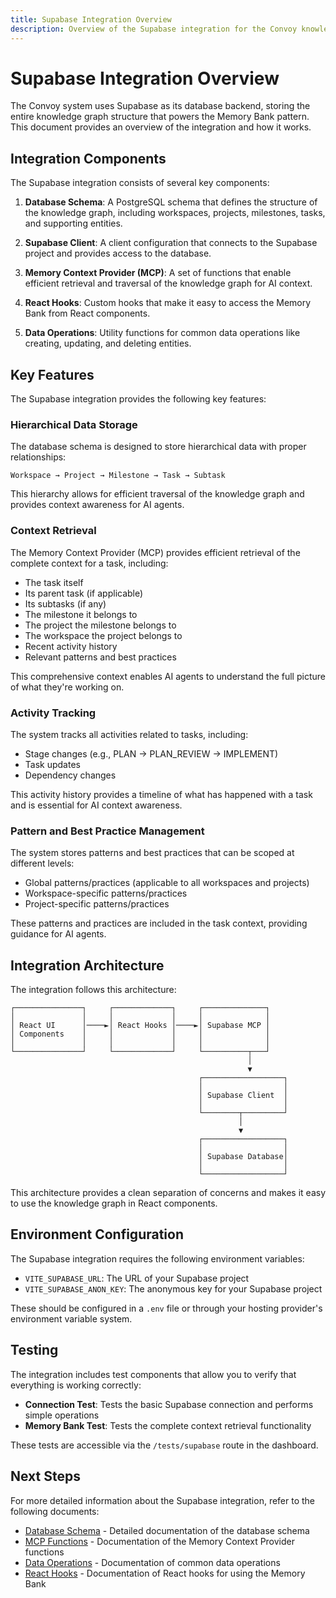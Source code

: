 ```yaml
---
title: Supabase Integration Overview
description: Overview of the Supabase integration for the Convoy knowledge graph
---
```


# Supabase Integration Overview

The Convoy system uses Supabase as its database backend, storing the entire knowledge graph structure that powers the Memory Bank pattern. This document provides an overview of the integration and how it works.

## Integration Components

The Supabase integration consists of several key components:

1. **Database Schema**: A PostgreSQL schema that defines the structure of the knowledge graph, including workspaces, projects, milestones, tasks, and supporting entities.

2. **Supabase Client**: A client configuration that connects to the Supabase project and provides access to the database.

3. **Memory Context Provider (MCP)**: A set of functions that enable efficient retrieval and traversal of the knowledge graph for AI context.

4. **React Hooks**: Custom hooks that make it easy to access the Memory Bank from React components.

5. **Data Operations**: Utility functions for common data operations like creating, updating, and deleting entities.

## Key Features

The Supabase integration provides the following key features:

### Hierarchical Data Storage

The database schema is designed to store hierarchical data with proper relationships:

```
Workspace → Project → Milestone → Task → Subtask
```

This hierarchy allows for efficient traversal of the knowledge graph and provides context awareness for AI agents.

### Context Retrieval

The Memory Context Provider (MCP) provides efficient retrieval of the complete context for a task, including:

- The task itself
- Its parent task (if applicable)
- Its subtasks (if any)
- The milestone it belongs to
- The project the milestone belongs to
- The workspace the project belongs to
- Recent activity history
- Relevant patterns and best practices

This comprehensive context enables AI agents to understand the full picture of what they're working on.

### Activity Tracking

The system tracks all activities related to tasks, including:

- Stage changes (e.g., PLAN → PLAN_REVIEW → IMPLEMENT)
- Task updates
- Dependency changes

This activity history provides a timeline of what has happened with a task and is essential for AI context awareness.

### Pattern and Best Practice Management

The system stores patterns and best practices that can be scoped at different levels:

- Global patterns/practices (applicable to all workspaces and projects)
- Workspace-specific patterns/practices
- Project-specific patterns/practices

These patterns and practices are included in the task context, providing guidance for AI agents.

## Integration Architecture

The integration follows this architecture:

```
┌───────────────┐     ┌─────────────┐     ┌──────────────┐
│               │     │             │     │              │
│ React UI      │────►│ React Hooks │────►│ Supabase MCP │
│ Components    │     │             │     │              │
│               │     │             │     │              │
└───────────────┘     └─────────────┘     └──────────┬───┘
                                                     │
                                                     ▼
                                          ┌──────────────────┐
                                          │                  │
                                          │ Supabase Client  │
                                          │                  │
                                          └────────┬─────────┘
                                                   │
                                                   ▼
                                          ┌──────────────────┐
                                          │                  │
                                          │ Supabase Database│
                                          │                  │
                                          └──────────────────┘
```

This architecture provides a clean separation of concerns and makes it easy to use the knowledge graph in React components.

## Environment Configuration

The Supabase integration requires the following environment variables:

- `VITE_SUPABASE_URL`: The URL of your Supabase project
- `VITE_SUPABASE_ANON_KEY`: The anonymous key for your Supabase project

These should be configured in a `.env` file or through your hosting provider's environment variable system.

## Testing

The integration includes test components that allow you to verify that everything is working correctly:

- **Connection Test**: Tests the basic Supabase connection and performs simple operations
- **Memory Bank Test**: Tests the complete context retrieval functionality

These tests are accessible via the `/tests/supabase` route in the dashboard.

## Next Steps

For more detailed information about the Supabase integration, refer to the following documents:

- [Database Schema](./schema.md) - Detailed documentation of the database schema
- [MCP Functions](./mcp.md) - Documentation of the Memory Context Provider functions
- [Data Operations](./data-operations.md) - Documentation of common data operations
- [React Hooks](./hooks.md) - Documentation of React hooks for using the Memory Bank
